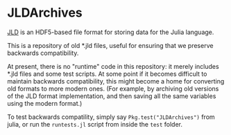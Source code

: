 # JLDArchives

[JLD](https://github.com/JuliaLang/HDF5.jl) is an HDF5-based file format for storing data for the Julia language.

This is a repository of old *.jld files, useful for ensuring that we preserve backwards compatibility.

At present, there is no "runtime" code in this repository: it merely includes *.jld files and some test scripts.
At some point if it becomes difficult to maintain backwards compatibility, this might become a home
for converting old formats to more modern ones.
(For example, by archiving old versions of the JLD format implementation, and then saving all the same
variables using the modern format.)

To test backwards compatility, simply say `Pkg.test("JLDArchives")` from julia,
or run the `runtests.jl` script from inside the `test` folder.
